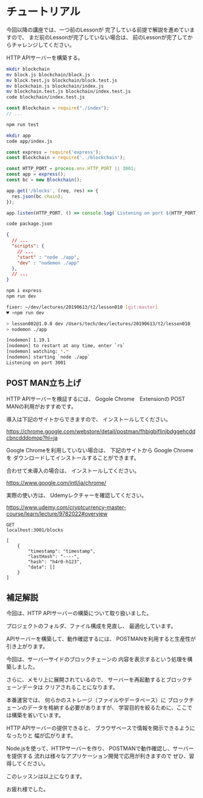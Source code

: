 # チュートリアル

今回以降の講座では、一つ前のLessonが
完了している前提で解説を進めていますので、
まだ前のLessonが完了していない場合は、
前のLessonが完了してからチャレンジしてください。

HTTP APIサーバーを構築する。

``` bash terminal
mkdir blockchain
mv block.js blockchain/block.js
mv block.test.js blockchain/block.test.js
mv blockchain.js blockchain/index.js
mv blockchain.test.js blockchain/index.test.js
code blockchain/index.test.js
```

``` js blockchain/index.test.js
const Blockchain = require("./index");
// ...
```

``` bash terminal
npm run test
```

``` bash terminal
mkdir app
code app/index.js
```

``` js app/index.js
const express = require('express');
const Blockchain = require('../blockchain');

const HTTP_PORT = process.env.HTTP_PORT || 3001;
const app = express();
const bc = new Blockchain();

app.get('/blocks', (req, res) => {
  res.json(bc.chain);
});

app.listen(HTTP_PORT, () => console.log(`Listening on port ${HTTP_PORT}`));

```

``` bash terminal
code package.json
```

``` json package.json
{
  // ...
  "scripts": {
    // ...
    "start" : "node ./app",
    "dev" : "nodemon ./app"
  },
  // ...
}
```

``` bash terminal
npm i express
npm run dev
```

``` bash result
fixer: ~/dev/lectures/20190613/t2/lesson010 [git:master] 
♥️ >npm run dev

> lesson002@1.0.0 dev /Users/tech/dev/lectures/20190613/t2/lesson010
> nodemon ./app

[nodemon] 1.19.1
[nodemon] to restart at any time, enter `rs`
[nodemon] watching: *.*
[nodemon] starting `node ./app`
Listening on port 3001
```

## POST MAN立ち上げ

HTTP APIサーバーを検証するには、
Gogole Chrome　Extensionの
POST MANの利用がおすすめです。

導入は下記のサイトからできますので、
インストールしてください。

https://chrome.google.com/webstore/detail/postman/fhbjgbiflinjbdggehcddcbncdddomop?hl=ja

Google Chromeを利用していない場合は、
下記のサイトから Google Chromeを
ダウンロードしてインストールすることができます。

合わせて未導入の場合は、
インストールしてください。

https://www.google.com/intl/ja/chrome/

実際の使い方は、
Udemyレクチャーを確認してください。

https://www.udemy.com/cryptcurrency-master-course/learn/lecture/9782022#overview

``` postman request
GET
localhost:3001/blocks
```

``` postman response
[
    {
        "timestamp": "timestamp",
        "lastHash": "----",
        "hash": "h4r0-h123",
        "data": []
    }
]
```


## 補足解説

今回は、HTTP APIサーバーの構築について取り扱いました。

プロジェクトのフォルダ、ファイル構成を見直し、
最適化しています。

APIサーバーを構築して、動作確認するには、
POSTMANを利用すると生産性が引き上がります。

今回は、サーバーサイドのブロックチェーンの
内容を表示するという処理を構築しました。

さらに、メモリ上に展開されているので、
サーバーを再起動するとブロックチェーンデータは
クリアされることになります。

本番運営では、
何らかのストレージ（ファイルやデータベース）に
ブロックチェーンのデータを格納する必要がありますが、
学習目的を絞るために、ここでは構築を省いています。

HTTP APIサーバーの提供できると、
ブラウザベースで情報を開示できるようになったりと
幅が広がります。

Node.jsを使って、HTTPサーバーを作り、
POSTMANで動作確認し、サーバーを提供する
流れは様々なアプリケーション開発で応用が利きますので
ぜひ、習得してください。

このレッスンは以上になります。

お疲れ様でした。
